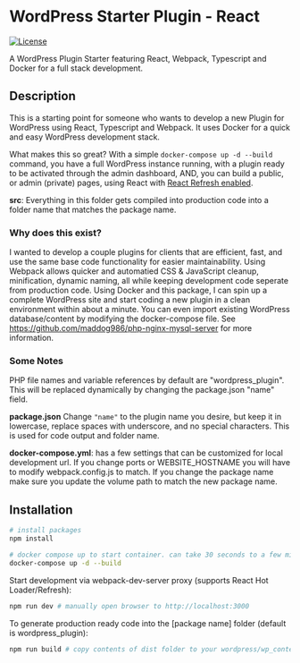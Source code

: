 # WordPress Starter Plugin - React

[![License](https://img.shields.io/github/license/maddog986/wordpress-react-plugin-typescript-starter)](./LICENSE)

A WordPress Plugin Starter featuring React, Webpack, Typescript and Docker for a full stack development.

## Description

This is a starting point for someone who wants to develop a new Plugin for WordPress using React, Typescript and Webpack. It uses Docker for a quick and easy WordPress development stack.

What makes this so great? With a simple `docker-compose up -d --build` command, you have a full WordPress instance running, with a plugin ready to be activated through the admin dashboard, AND, you can build a public, or admin (private) pages, using React with [React Refresh enabled](https://github.com/pmmmwh/react-refresh-webpack-plugin).

**src**: Everything in this folder gets compiled into production code into a folder name that matches the package name.

### Why does this exist?

I wanted to develop a couple plugins for clients that are efficient, fast, and use the same base code functionality for easier maintainability. Using Webpack allows quicker and automatied CSS & JavaScript cleanup, minification, dynamic naming, all while keeping development code seperate from production code. Using Docker and this package, I can spin up a complete WordPress site and start coding a new plugin in a clean environment within about a minute. You can even import existing WordPress database/content by modifying the docker-compose file. See https://github.com/maddog986/php-nginx-mysql-server for more information.

### Some Notes

PHP file names and variable references by default are "wordpress_plugin". This will be replaced dynamically by changing the package.json "name" field.

**package.json** Change `"name"` to the plugin name you desire, but keep it in lowercase, replace spaces with underscore, and no special characters. This is used for code output and folder name.

**docker-compose.yml**: has a few settings that can be customized for local development url. If you change ports or WEBSITE_HOSTNAME you will have to modify webpack.config.js to match. If you change the package name make sure you update the volume path to match the new package name.

## Installation

```sh
# install packages
npm install

# docker compose up to start container. can take 30 seconds to a few minutes to fully start.
docker-compose up -d --build
```

Start development via webpack-dev-server proxy (supports React Hot Loader/Refresh):

```sh
npm run dev # manually open browser to http://localhost:3000

```

To generate production ready code into the [package name] folder (default is wordpress_plugin):

```sh
npm run build # copy contents of dist folder to your wordpress/wp_content/plugins/your_plugin
```
